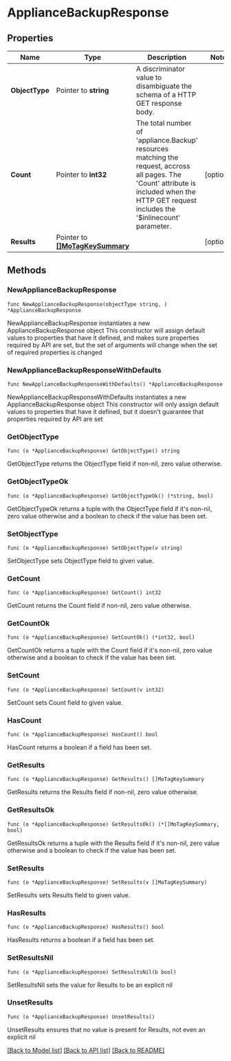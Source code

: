 # ApplianceBackupResponse

## Properties

Name | Type | Description | Notes
------------ | ------------- | ------------- | -------------
**ObjectType** | Pointer to **string** | A discriminator value to disambiguate the schema of a HTTP GET response body. | 
**Count** | Pointer to **int32** | The total number of &#39;appliance.Backup&#39; resources matching the request, accross all pages. The &#39;Count&#39; attribute is included when the HTTP GET request includes the &#39;$inlinecount&#39; parameter. | [optional] 
**Results** | Pointer to [**[]MoTagKeySummary**](mo.TagKeySummary.md) |  | [optional] 

## Methods

### NewApplianceBackupResponse

`func NewApplianceBackupResponse(objectType string, ) *ApplianceBackupResponse`

NewApplianceBackupResponse instantiates a new ApplianceBackupResponse object
This constructor will assign default values to properties that have it defined,
and makes sure properties required by API are set, but the set of arguments
will change when the set of required properties is changed

### NewApplianceBackupResponseWithDefaults

`func NewApplianceBackupResponseWithDefaults() *ApplianceBackupResponse`

NewApplianceBackupResponseWithDefaults instantiates a new ApplianceBackupResponse object
This constructor will only assign default values to properties that have it defined,
but it doesn't guarantee that properties required by API are set

### GetObjectType

`func (o *ApplianceBackupResponse) GetObjectType() string`

GetObjectType returns the ObjectType field if non-nil, zero value otherwise.

### GetObjectTypeOk

`func (o *ApplianceBackupResponse) GetObjectTypeOk() (*string, bool)`

GetObjectTypeOk returns a tuple with the ObjectType field if it's non-nil, zero value otherwise
and a boolean to check if the value has been set.

### SetObjectType

`func (o *ApplianceBackupResponse) SetObjectType(v string)`

SetObjectType sets ObjectType field to given value.


### GetCount

`func (o *ApplianceBackupResponse) GetCount() int32`

GetCount returns the Count field if non-nil, zero value otherwise.

### GetCountOk

`func (o *ApplianceBackupResponse) GetCountOk() (*int32, bool)`

GetCountOk returns a tuple with the Count field if it's non-nil, zero value otherwise
and a boolean to check if the value has been set.

### SetCount

`func (o *ApplianceBackupResponse) SetCount(v int32)`

SetCount sets Count field to given value.

### HasCount

`func (o *ApplianceBackupResponse) HasCount() bool`

HasCount returns a boolean if a field has been set.

### GetResults

`func (o *ApplianceBackupResponse) GetResults() []MoTagKeySummary`

GetResults returns the Results field if non-nil, zero value otherwise.

### GetResultsOk

`func (o *ApplianceBackupResponse) GetResultsOk() (*[]MoTagKeySummary, bool)`

GetResultsOk returns a tuple with the Results field if it's non-nil, zero value otherwise
and a boolean to check if the value has been set.

### SetResults

`func (o *ApplianceBackupResponse) SetResults(v []MoTagKeySummary)`

SetResults sets Results field to given value.

### HasResults

`func (o *ApplianceBackupResponse) HasResults() bool`

HasResults returns a boolean if a field has been set.

### SetResultsNil

`func (o *ApplianceBackupResponse) SetResultsNil(b bool)`

 SetResultsNil sets the value for Results to be an explicit nil

### UnsetResults
`func (o *ApplianceBackupResponse) UnsetResults()`

UnsetResults ensures that no value is present for Results, not even an explicit nil

[[Back to Model list]](../README.md#documentation-for-models) [[Back to API list]](../README.md#documentation-for-api-endpoints) [[Back to README]](../README.md)


